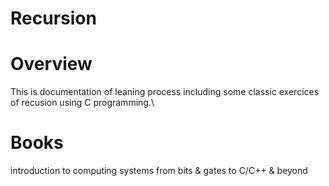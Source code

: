 # Recursion
# Overview
This is documentation of leaning process including some classic exercices of recusion using C programming.\
# Books
introduction to computing systems from bits & gates to C/C++ & beyond
